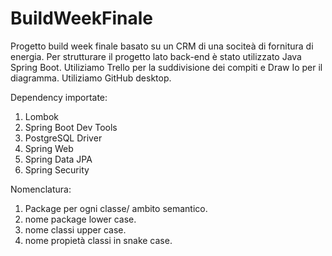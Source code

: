 # BuildWeekFinale
Progetto build week finale basato su un CRM di una sociteà di fornitura di energia.
Per strutturare il progetto lato back-end è stato utilizzato Java Spring Boot.
Utiliziamo Trello per la suddivisione dei compiti e Draw Io per il diagramma.
Utiliziamo GitHub desktop.

Dependency importate:
1) Lombok
2) Spring Boot Dev Tools
3) PostgreSQL Driver
4) Spring Web
5) Spring Data JPA
6) Spring Security

Nomenclatura:
1) Package per ogni classe/ ambito semantico.
2) nome package lower case.
3) nome classi upper case.
4) nome propietà classi in snake case.
